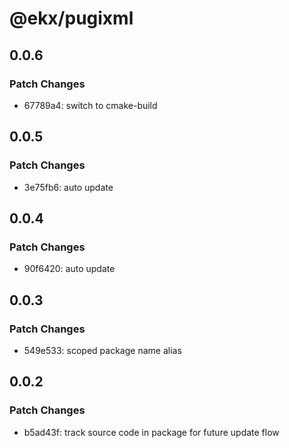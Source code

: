 # @ekx/pugixml

## 0.0.6

### Patch Changes

- 67789a4: switch to cmake-build

## 0.0.5

### Patch Changes

- 3e75fb6: auto update

## 0.0.4

### Patch Changes

- 90f6420: auto update

## 0.0.3

### Patch Changes

- 549e533: scoped package name alias

## 0.0.2

### Patch Changes

- b5ad43f: track source code in package for future update flow
